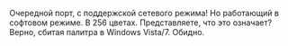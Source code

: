 Очередной порт, с поддержской сетевого режима! Но работающий в софтовом режиме. В 256 цветах. Представляете, что это означает? Верно, сбитая палитра в Windows Vista/7. Обидно.
